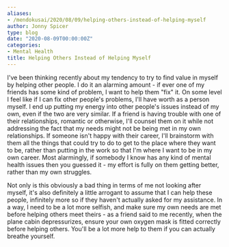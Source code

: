 ```yaml
---
aliases:
- /mendokusai/2020/08/09/helping-others-instead-of-helping-myself
author: Jonny Spicer
type: blog
date: "2020-08-09T00:00:00Z"
categories:
- Mental Health
title: Helping Others Instead of Helping Myself
---
```

I've been thinking recently about my tendency to try to find value in myself by helping other people. I do it an alarming amount - if ever one of my friends has some kind of problem,
I want to help them "fix" it. On some level I feel like if I can fix other people's problems, I'll have worth as a person myself. I end up putting my energy into other people's
issues instead of my own, even if the two are very similar. If a friend is having trouble with one of their relationships, romantic or otherwise, I'll counsel them on it while not
addressing the fact that my needs might not be being met in my own relationships. If someone isn't happy with their career, I'll brainstorm with them all the things that could
try to do to get to the place where they want to be, rather than putting in the work so that I'm where I want to be in my own career. Most alarmingly, if somebody I know has any
kind of mental health issues then you guessed it - my effort is fully on them getting better, rather than my own struggles.

Not only is this obviously a bad thing in terms of me not looking after myself, it's also definitely a little arrogant to assume that I can help these people, infinitely more so if
they haven't actually asked for my assistance. In a way, I need to be a lot more selfish, and make sure my own needs are met before helping others meet theirs - as a friend said to
me recently, when the plane cabin depressurizes, ensure your own oxygen mask is fitted correctly before helping others. You'll be a lot more help to them if you can actually breathe
yourself.
